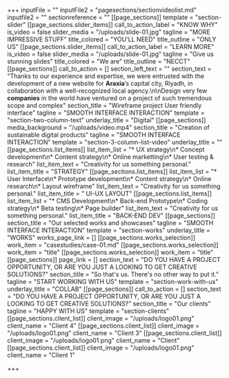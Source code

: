 +++
inputFile = ""
inputFile2 = "pagesections/sectionvideolist.md"
inputfile2 = ""
sectionreference = ""
[[page_sections]]
template = "section-slider"
[[page_sections.slider_items]]
call_to_action_label = "KNOW WHY"
is_video = false
slider_media = "/uploads/slide-01.jpg"
tagline = "MORE IMPRESSIVE STUFF"
title_colored = "YOU'LL NEED"
title_outline = "ONLY US"
[[page_sections.slider_items]]
call_to_action_label = "LEARN MORE"
is_video = false
slider_media = "/uploads/slide-01.jpg"
tagline = "Give us stunning slides"
title_colored = "We are"
title_outline = "NECCT"
[[page_sections]]
call_to_action = []
section_left_text = ""
section_text = "Thanks to our experience and expertise, we were entrusted with the development of a new website for **Araxia**’s capital city, Riyadh, in collaboration with a well-recognized local agency.\n\nDesign very few **companies** in the world have ventured on a project of such tremendous scope and complex"
section_title = "Wireframe project User friendly interface"
tagline = "SMOOTH INTERFACE INTERACTION"
template = "section-two-column-text"
underlay_title = "Digital"
[[page_sections]]
media_background = "/uploads/video.mp4"
section_title = "Creation of sustainable digital products"
tagline = "SMOOTH INTERFACE INTERACTION"
template = "section-3-column-list-video"
underlay_title = ""
[[page_sections.list_items]]
list_item_list = "* UX strategy\n* Concept development\n* Content strategy\n* Online marketting\n* User testing & research"
list_item_text = "Creativity for us something personal."
list_item_title = "STRATEGY"
[[page_sections.list_items]]
list_item_list = "* User Interface\n* Prototype development\n* Content strategy\n* Online research\n* Layout wireframe"
list_item_text = "Creativity for us something personal."
list_item_title = " UI-UX LAYOUT"
[[page_sections.list_items]]
list_item_list = "* CMS Development\n* Back-end Prototype\n* Coding strategy\n* Beta testing\n* Page builder"
list_item_text = "Creativity for us something personal."
list_item_title = "BACK-END DEV"
[[page_sections]]
section_title = "Our selected works and showcases"
tagline = "SMOOTH INTERFACE INTERACTION"
template = "section-works"
underlay_title = "WORKS"
works_page_link = []
[[page_sections.works_selection]]
work_item = "casestudies/case-01.md"
[[page_sections.works_selection]]
work_item = "title"
[[page_sections.works_selection]]
work_item = "title"
[[page_sections]]
page_link = []
section_text = "DO YOU HAVE A PROJECT OPPORTUNITY, OR ARE YOU JUST A LOOKING TO GET CREATIVE SOLUTIONS?"
section_title = "So that's us. There's no other way to put it."
tagline = "START WORKING WITH US"
template = "section-work-with-us"
underlay_title = "COLLAB"
[[page_sections]]
call_to_action = []
section_text = "DO YOU HAVE A PROJECT OPPORTUNITY, OR ARE YOU JUST A LOOKING TO GET CREATIVE SOLUTIONS?"
section_title = "Our clients"
tagline = "HAPPY WITH US"
template = "section-clients"
[[page_sections.client_list]]
client_image = "/uploads/logo01.png"
client_name = "Client 4"
[[page_sections.client_list]]
client_image = "/uploads/logo01.png"
client_name = "Client 3"
[[page_sections.client_list]]
client_image = "/uploads/logo01.png"
client_name = "Client"
[[page_sections.client_list]]
client_image = "/uploads/logo01.png"
client_name = "Client 1"

+++
